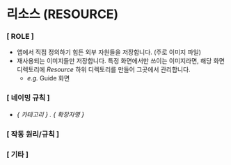 # 리소스 (RESOURCE)

### **[ ROLE ]**

- 앱에서 직접 정의하기 힘든 외부 자원들을 저장합니다. (주로 이미지 파일)
- 재사용되는 이미지들만 저장합니다. 특정 화면에서만 쓰이는 이미지라면, 해당 화면 디렉토리에 _Resource_ 하위 디렉토리를 만들어 그곳에서 관리합니다.
  - _e.g._ Guide 화면

### **[ 네이밍 규칙 ]**

- _{ 카테고리 } . { 확장자명 }_

### **[ 작동 원리/규칙 ]**

### **[ 기타 ]**
